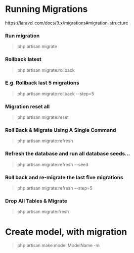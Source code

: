 # Running Migrations
https://laravel.com/docs/9.x/migrations#migration-structure

### Run migration
> php artisan migrate
> 
### Rollback latest
> php artisan migrate:rollback

### E.g. Rollback last 5 migrations
> php artisan migrate:rollback --step=5

### Migration reset all
> php artisan migrate:reset

### Roll Back & Migrate Using A Single Command
> php artisan migrate:refresh

### Refresh the database and run all database seeds...
> php artisan migrate:refresh --seed

### Roll back and re-migrate the last five migrations
> php artisan migrate:refresh --step=5
> 
### Drop All Tables & Migrate
> php artisan migrate:fresh

# Create model, with migration
> php artisan make:model ModelName -m
